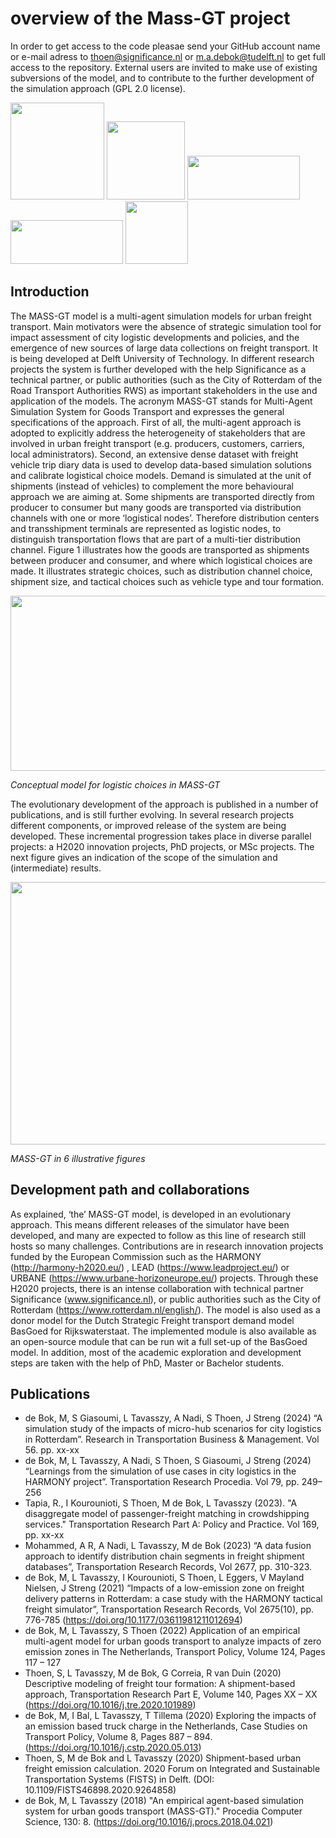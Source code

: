 # overview of the Mass-GT project
In order to get access to the code pleasae send your GitHub account name or e-mail adress to thoen@significance.nl or m.a.debok@tudelft.nl to get full access to the repository. External users are invited to make use of existing subversions of the model, and to contribute to the further development of the simulation approach (GPL 2.0 license). 

<p align="left">
  <img src="https://user-images.githubusercontent.com/81620383/186445600-255ebfc9-bc95-4d09-9bbb-600c4fa82638.png" width="150" height="155">
  <img src="https://user-images.githubusercontent.com/81620383/186445620-0eea8abf-66d1-4cc9-91be-b73295bc125d.png" width="125" height="125">
  <img src="https://user-images.githubusercontent.com/81620383/186445650-85d43d7c-c68c-4c28-9f9b-589508066932.jpg" width="180" height="70">
  <img src="https://user-images.githubusercontent.com/81620383/186445682-0bc6ec78-ac03-4680-be8e-c802a34cbfe2.png" width="180" height="70">
  <img src="https://user-images.githubusercontent.com/81620383/186445701-7d7720df-76f3-4680-8e8a-378d24b79092.png" width="100" height="100">
</p>

## Introduction

The MASS-GT model is a multi-agent simulation models for urban freight transport. Main motivators were the absence of strategic simulation tool for impact assessment of city logistic developments and policies, and the emergence of new sources of large data collections on freight transport.
It is being developed at Delft University of Technology. In different research projects the system is further developed with the help Significance as a technical partner, or public authorities (such as the City of Rotterdam of the Road Transport Authorities RWS) as important stakeholders in the use and application of the models.
The acronym MASS-GT stands for Multi-Agent Simulation System for Goods Transport and expresses the general specifications of the approach. First of all, the multi-agent approach is adopted to explicitly address the heterogeneity of stakeholders that are involved in urban freight transport (e.g. producers, customers, carriers, local administrators). Second, an extensive dense dataset with freight vehicle trip diary data is used to develop data-based simulation solutions and calibrate logistical choice models. Demand is simulated at the unit of shipments (instead of vehicles) to complement the more behavioural approach we are aiming at. Some shipments are transported directly from producer to consumer but many goods are transported via distribution channels with one or more ‘logistical nodes’. Therefore distribution centers and transshipment terminals are represented as logistic nodes, to distinguish transportation flows that are part of a multi-tier distribution channel. Figure 1 illustrates how the goods are transported as shipments between producer and consumer, and where which logistical choices are made. It illustrates strategic choices, such as distribution channel choice, shipment size, and tactical choices such as vehicle type and tour formation. 
 
<img src="https://user-images.githubusercontent.com/81620383/186440192-8ab2b276-8fb5-4a2a-8815-5dbf92aeed1a.png" width="648" height="280">

*Conceptual model for logistic choices in MASS-GT*

The evolutionary development of the approach is published in a number of publications, and is still further evolving. In several research projects different components, or improved release of the system are being developed. These incremental progression takes place in diverse parallel projects: a H2020 innovation projects, PhD projects, or MSc projects.
The next figure gives an indication of the scope of the simulation and (intermediate) results.

<img src="https://user-images.githubusercontent.com/81620383/186440052-6348882d-7eb2-4897-a229-f78d031e220b.jpg" width="648" height="420">

*MASS-GT in 6 illustrative figures*


## Development path and collaborations
As explained, ‘the’ MASS-GT model, is developed in an evolutionary approach. This means different releases of the simulator have been developed, and many are expected to follow as this line of research still hosts so many challenges. 
Contributions are in research innovation projects funded by the European Commission such as the HARMONY (http://harmony-h2020.eu/) , LEAD (https://www.leadproject.eu/) or URBANE (https://www.urbane-horizoneurope.eu/) projects. Through these H2020 projects, there is an intense collaboration with technical partner Significance (www.significance.nl), or public authorities such as the City of Rotterdam (https://www.rotterdam.nl/english/).
The model is also used as a donor model for the Dutch Strategic Freight transport demand model BasGoed for Rijkswaterstaat. The implemented module is also available as an open-source module that can be run wit a full set-up of the BasGoed model.
In addition, most of the academic exploration and development steps are taken with the help of PhD, Master or Bachelor students.

## Publications
- de Bok, M, S Giasoumi, L Tavasszy, A Nadi, S Thoen, J Streng (2024) “A simulation study of the impacts of micro-hub scenarios for city logistics in Rotterdam”. Research in Transportation Business & Management. Vol 56. pp. xx-xx
- de Bok, M, L Tavasszy, A Nadi, S Thoen, S Giasoumi, J Streng (2024) “Learnings from the simulation of use cases in city logistics in the HARMONY project”. Transportation Research Procedia. Vol 79, pp. 249–256
- Tapia, R., I Kourounioti, S Thoen, M de Bok, L Tavasszy (2023). "A disaggregate model of passenger-freight matching in crowdshipping services." Transportation Research Part A: Policy and Practice. Vol 169, pp. xx-xx 
- Mohammed, A R, A Nadi, L Tavasszy, M de Bok (2023) “A data fusion approach to identify distribution chain segments in freight shipment databases”, Transportation Research Records, Vol 2677, pp. 310-323.
- de Bok, M, L Tavasszy, I Kourounioti, S Thoen, L Eggers, V Mayland Nielsen, J Streng (2021) “Impacts of a low-emission zone on freight delivery patterns in Rotterdam: a case study with the HARMONY tactical freight simulator”, Transportation Research Records, Vol 2675(10), pp. 776-785 (https://doi.org/10.1177/03611981211012694)
- de Bok, M, L Tavasszy, S Thoen (2022) Application of an empirical multi-agent model for urban goods transport to analyze impacts of zero emission zones in The Netherlands, Transport Policy, Volume 124, Pages 117 – 127
- Thoen, S, L Tavasszy, M de Bok, G Correia, R van Duin (2020) Descriptive modeling of freight tour formation: A shipment-based approach, Transportation Research Part E, Volume 140, Pages XX – XX (https://doi.org/10.1016/j.tre.2020.101989)
- de Bok, M, I Bal, L Tavasszy, T Tillema (2020) Exploring the impacts of an emission based truck charge in the Netherlands, Case Studies on Transport Policy, Volume 8, Pages 887 – 894. (https://doi.org/10.1016/j.cstp.2020.05.013)
- Thoen, S, M de Bok and L Tavasszy (2020) Shipment-based urban freight emission calculation. 2020 Forum on Integrated and Sustainable Transportation Systems (FISTS) in Delft. (DOI: 10.1109/FISTS46898.2020.9264858)
- de Bok, M, L Tavasszy (2018) "An empirical agent-based simulation system for urban goods transport (MASS-GT)." Procedia Computer Science, 130: 8. (https://doi.org/10.1016/j.procs.2018.04.021)


